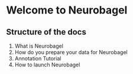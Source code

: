 # Welcome to Neurobagel

## Structure of the docs

1. What is Neurobagel
2. How do you prepare your data for Neurobagel
3. Annotation Tutorial
4. How to launch Neurobagel